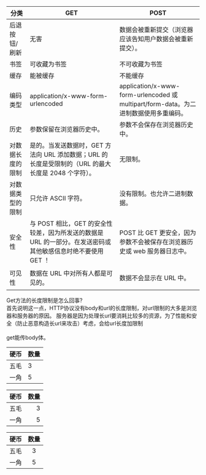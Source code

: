 <table><thead><tr><th>分类</th><th>GET</th><th>POST</th></tr></thead><tbody><tr><td>后退按钮/刷新</td><td>无害</td><td>数据会被重新提交&#xff08;浏览器应该告知用户数据会被重新提交&#xff09;。</td></tr><tr><td>书签</td><td>可收藏为书签</td><td>不可收藏为书签</td></tr><tr><td>缓存</td><td>能被缓存</td><td>不能缓存</td></tr><tr><td>编码类型</td><td>application/x-www-form-urlencoded</td><td>application/x-www-form-urlencoded 或 multipart/form-data。为二进制数据使用多重编码。</td></tr><tr><td>历史</td><td>参数保留在浏览器历史中。</td><td>参数不会保存在浏览器历史中。</td></tr><tr><td>对数据长度的限制</td><td>是的。当发送数据时&#xff0c;GET 方法向 URL 添加数据&#xff1b;URL 的长度是受限制的&#xff08;URL 的最大长度是 2048 个字符&#xff09;。</td><td>无限制。</td></tr><tr><td>对数据类型的限制</td><td>只允许 ASCII 字符。</td><td>没有限制。也允许二进制数据。</td></tr><tr><td>安全性</td><td>与 POST 相比&#xff0c;GET 的安全性较差&#xff0c;因为所发送的数据是 URL 的一部分。在发送密码或其他敏感信息时绝不要使用 GET &#xff01;</td><td>POST 比 GET 更安全&#xff0c;因为参数不会被保存在浏览器历史或 web 服务器日志中。</td></tr><tr><td>可见性</td><td>数据在 URL 中对所有人都是可见的。</td><td> <p>数据不会显示在 URL 中。</p> </td></tr></tbody></table>
  
  Get方法的长度限制是怎么回事?  
  首先说明这一点，HTTP协议没有body和url的长度限制，对url限制的大多是浏览器和服务器的原因。
服务器是因为处理长url要消耗比较多的资源，为了性能和安全（防止恶意构造长url来攻击）考虑，会给url长度加限制  
<br/>get能传body体。

硬币 | 数量
--- | :---
五毛 | 3
一角 | 5

硬币 | 数量
--- | ---:
五毛 | 3
一角 | 5

硬币 | 数量
--- | :---:
五毛 | 3
一角 | 5


